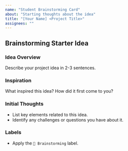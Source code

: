 ```yaml
---
name: "Student Brainstorming Card"
about: "Starting thoughts about the idea"
title: "[Your Name] <Project Title>"
assignees: ""
---
```


## Brainstorming Starter Idea

### Idea Overview
Describe your project idea in 2-3 sentences.

### Inspiration
What inspired this idea? How did it first come to you?

### Initial Thoughts
- List key elements related to this idea.
- Identify any challenges or questions you have about it.

### Labels
- Apply the `🧠 Brainstorming` label.
